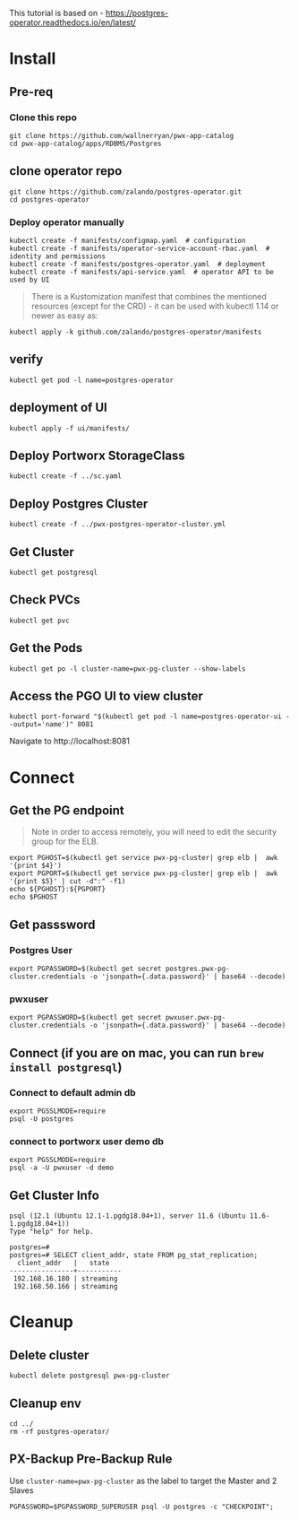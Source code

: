 This tutorial is based on - https://postgres-operator.readthedocs.io/en/latest/

# Install

## Pre-req

### Clone this repo
```
git clone https://github.com/wallnerryan/pwx-app-catalog
cd pwx-app-catalog/apps/RDBMS/Postgres
```
## clone operator repo
```
git clone https://github.com/zalando/postgres-operator.git
cd postgres-operator
```

### Deploy operator manually
```
kubectl create -f manifests/configmap.yaml  # configuration
kubectl create -f manifests/operator-service-account-rbac.yaml  # identity and permissions
kubectl create -f manifests/postgres-operator.yaml  # deployment
kubectl create -f manifests/api-service.yaml  # operator API to be used by UI
```

> There is a Kustomization manifest that combines the mentioned resources (except for the CRD) - it can be used with kubectl 1.14 or newer as easy as:

```
kubectl apply -k github.com/zalando/postgres-operator/manifests
```

## verify
`kubectl get pod -l name=postgres-operator`

## deployment of UI
`kubectl apply -f ui/manifests/`

## Deploy Portworx StorageClass
`kubectl create -f ../sc.yaml`

## Deploy Postgres Cluster
`kubectl create -f ../pwx-postgres-operator-cluster.yml`

## Get Cluster
`kubectl get postgresql`

## Check PVCs
`kubectl get pvc`

## Get the Pods
```
kubectl get po -l cluster-name=pwx-pg-cluster --show-labels
```

## Access the PGO UI to view cluster
`kubectl port-forward "$(kubectl get pod -l name=postgres-operator-ui --output='name')" 8081`

Navigate to http://localhost:8081 

# Connect 

## Get the PG endpoint

> Note in order to access remotely, you will need to edit the security group for the ELB.

```
export PGHOST=$(kubectl get service pwx-pg-cluster| grep elb |  awk '{print $4}')
export PGPORT=$(kubectl get service pwx-pg-cluster| grep elb |  awk '{print $5}' | cut -d":" -f1)
echo ${PGHOST}:${PGPORT}
echo $PGHOST
```

## Get passsword

### Postgres User
```
export PGPASSWORD=$(kubectl get secret postgres.pwx-pg-cluster.credentials -o 'jsonpath={.data.password}' | base64 --decode)
```

### pwxuser
```
export PGPASSWORD=$(kubectl get secret pwxuser.pwx-pg-cluster.credentials -o 'jsonpath={.data.password}' | base64 --decode)
```


## Connect (if you are on mac, you can run `brew install postgresql`)

### Connect to default admin db
```
export PGSSLMODE=require
psql -U postgres
```

### connect to portworx user demo db
```
export PGSSLMODE=require
psql -a -U pwxuser -d demo
```

## Get Cluster Info
```
psql (12.1 (Ubuntu 12.1-1.pgdg18.04+1), server 11.6 (Ubuntu 11.6-1.pgdg18.04+1))
Type "help" for help.

postgres=#
postgres=# SELECT client_addr, state FROM pg_stat_replication;
  client_addr   |   state
----------------+-----------
 192.168.16.180 | streaming
 192.168.50.166 | streaming
 ```

# Cleanup 

## Delete cluster
`kubectl delete postgresql pwx-pg-cluster`

## Cleanup env
```
cd ../
rm -rf postgres-operator/
```

## PX-Backup Pre-Backup Rule

Use `cluster-name=pwx-pg-cluster` as the label to target the Master and 2 Slaves
```
PGPASSWORD=$PGPASSWORD_SUPERUSER psql -U postgres -c "CHECKPOINT";
```
